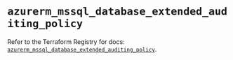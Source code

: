 # `azurerm_mssql_database_extended_auditing_policy`

Refer to the Terraform Registry for docs: [`azurerm_mssql_database_extended_auditing_policy`](https://registry.terraform.io/providers/hashicorp/azurerm/3.94.0/docs/resources/mssql_database_extended_auditing_policy).
